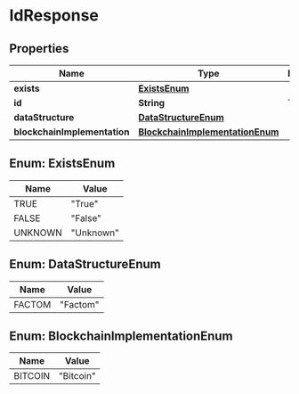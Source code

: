 
# IdResponse

## Properties
Name | Type | Description | Notes
------------ | ------------- | ------------- | -------------
**exists** | [**ExistsEnum**](#ExistsEnum) |  | 
**id** | **String** | The Id |  [optional]
**dataStructure** | [**DataStructureEnum**](#DataStructureEnum) |  |  [optional]
**blockchainImplementation** | [**BlockchainImplementationEnum**](#BlockchainImplementationEnum) |  |  [optional]


<a name="ExistsEnum"></a>
## Enum: ExistsEnum
Name | Value
---- | -----
TRUE | &quot;True&quot;
FALSE | &quot;False&quot;
UNKNOWN | &quot;Unknown&quot;


<a name="DataStructureEnum"></a>
## Enum: DataStructureEnum
Name | Value
---- | -----
FACTOM | &quot;Factom&quot;


<a name="BlockchainImplementationEnum"></a>
## Enum: BlockchainImplementationEnum
Name | Value
---- | -----
BITCOIN | &quot;Bitcoin&quot;



